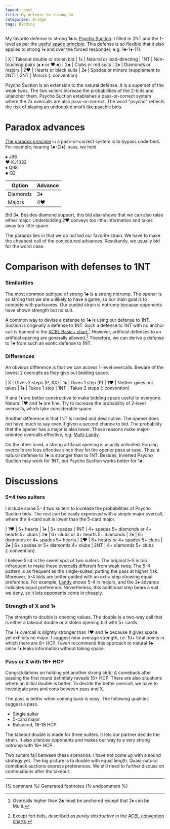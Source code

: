```yaml
---
layout: post
title: My defense to strong 1♣
categories: Bridge
tags: Bidding
---
```

My favorite defense to strong 1♣ is [Psycho Suction][psycho].  I filled in 2NT
and the 1-level as per the [useful space principle][usp].  This defense is so
flexible that it also applies to strong 1♦ and over the forced responder, e.g.
1♣-1♦-(?).

[psycho]: https://bridge.thomasoandrews.com/psycho.html
[usp]: https://en.wikipedia.org/wiki/Useful_space_principle

| X   | Takeout double or stolen bid
| 1x  | Natural or lead-directing
| 1NT | Non-touching pairs (♠ ♦ or ♥ ♣)
| 2♣  | Clubs or red suits
| 2♦  | Diamonds or majors
| 2♥  | Hearts or black suits
| 2♠  | Spades or minors (supplement to 2NT)
| 2NT | Minors
{:.convention}

Psycho Suction is an extension to the natural defense.  It is a superset of the
weak twos.  The two suiters increase the probabilities of the 2-bids and
unanchor them.  Psycho Suction establishes a pass-or-correct system where the
2x overcalls are also pass-or-correct.  The word "psycho" reflects the risk of
playing an undoubled misfit like psychic bids.

Paradox advances
================
[The paradox principle][paradox] in a pass-or-correct system is to bypass
underbids.  For example, hearing 1♣-(2♦)-pass, we hold

♠ J98  
♥ KJ1032  
♦ Q98  
♣ Q2

[paradox]: 2020-01-05-responders-direct-cuebid.md

| Option   | Advance |
|----------|---------|
| Diamonds | 3♦      |
| Majors   | 4♥      |

Bid 3♦.  Besides diamond support, this bid also shows that we can also raise
either major.  Underbidding 2♥ conveys too little information and takes away
too little space.

The paradox lies in that we do not bid our favorite strain.  We have to make
the cheapest call of the conjectured advances.  Resultantly, we usually bid for
the worst case.

Comparison with defenses to 1NT
===============================
### Similarities
The most common subtype of strong 1♣ is a strong notrump.  The opener is so
strong that we are unlikely to have a game, so our main goal is to compete with
partscores.  Our cuebid strain is notrump because opponents have shown strength
but no suit.

A common way to devise a defense to 1♣ is using our defense to 1NT.  Suction is
originally a defense to 1NT.  Such a defense to 1NT with no anchor suit is
banned in the [ACBL Basic+ chart][acblcc].[^basic-plus]  However, artificial
defenses to an artifical opening are generally allowed.[^fert]  Therefore, we
can derive a defense to 1♣ from such an exotic defense to 1NT.

[acblcc]: https://web2.acbl.org/documentLibrary/about/Convention-Charts.pdf
[^basic-plus]: Overcalls higher than 2♣ must be anchored except that 2♦ can be Multi.
[^fert]: Except fert bids, described as *purely destructive* in the [ACBL convention charts][acblcc].

### Differences
An obvious difference is that we can access 1-level overcalls.  Beware of the
lowest 2 overcalls as they give out bidding space.

| X   | Gives 2 steps (P, XX)
| 1♦  | Gives 1 step (P)
| 1♥  | Neither gives nor takes
| 1♠  | Takes 1 step
| 1NT | Takes 2 steps
{:.convention}

X and 1♦ are better constructive to make bidding space useful to everyone.
Natural 1♥ and 1♠ are fine.  Try to increase the probability of 2-level
overcalls, which take considerable space.

Another difference is that 1NT is limited and descriptive.  The opener does not
have much to say even if given a second chance to bid.  The probability that
the opener has a major is also lower.  These reasons make major-oriented
overcalls effective, e.g. [Multi-Landy][multi-landy].

On the other hand, a strong artificial opening is usually unlimited.  Forcing
overcalls are less effective since they let the opener pass at ease.  Thus, a
natural defense to 1♣ is stronger than to 1NT.  Besides, Inverted Psycho
Suction may work for 1NT, but Psycho Suction works better for 1♣.

[multi-landy]: https://www.bridgebum.com/multi_landy.php

Discussions
===========
### 5=4 two suiters
I include some 5=4 two suiters to increase the probabilities of Psycho Suction
bids.  The rest can be easily expressed with a simple major overcall, where the
4-card suit is lower than the 5-card major.

| 1♥  | 5+ hearts
| 1♠  | 5+ spades
| 1NT | 4+ spades 5+ diamonds or 4+ hearts 5+ clubs
| 2♣  | 6+ clubs or 4+ hearts 5+ diamonds
| 2♦  | 6+ diamonds or 4+ spades 5+ hearts
| 2♥  | 6+ hearts or 4+ spades 5+ clubs
| 2♠  | 6+ spades or 5+ diamonds 4+ clubs
| 2NT | 4+ diamonds 5+ clubs
{:.convention}

I believe 5=4 is the sweet spot of two suiters.  The original 5-5 is too
infrequent to make these overcalls different from weak twos.  The 5-4 pattern
is as frequent as the single-suited, putting the pass at higher risk.  Moreover,
5-4 bids are better guided with an extra step showing equal preference.  For
example, [Landy][landy] shows 5-4 in majors, and the 2♦ advance indicates equal
preference.  Nevertheless, this additional step bears a suit we deny, so it
lets opponents come in cheaply.

[landy]: https://en.wikipedia.org/wiki/Landy_convention

### Strength of X and 1♦
The strength to double is opening values.  The double is a two-way call that is
either a takeout double or a stolen opening bid with 5+ cards.

The 1♦ overcall is slightly stronger than 1♥ and 1♠ because it gives space yet
exhibits no major.  I suggest near average strength, i.e. 10+ total points in
which there are 8+ HCP.  I even recommend this approach to natural 1♣ since 1♦
leaks information without taking space.

### Pass or X with 16+ HCP
Congratulations on holding yet another strong club!  A comeback after passing
the first round definitely reveals 16+ HCP.  There are also situations where an
initial double is better.  To decide the better overcall, we have to
investigate pros and cons between pass and X.

The pass is better when coming back is easy.  The following qualities suggest a
pass.

- Single suiter
- 5-card major
- Balanced, 16-18 HCP

The takeout double is made for three suiters.  It lets our partner decide the
strain.  It also silences opponents and makes our way to a very strong notrump
with 19+ HCP.

Two suiters fall between these scenarios.  I have not come up with a sound
strategy yet.  The big picture is to double with equal length.  Quasi-natural
comeback auctions express preferences.  We still need to further discuss on
continuations after the takeout.

* * *
{% comment %} Generated footnotes {% endcomment %}
